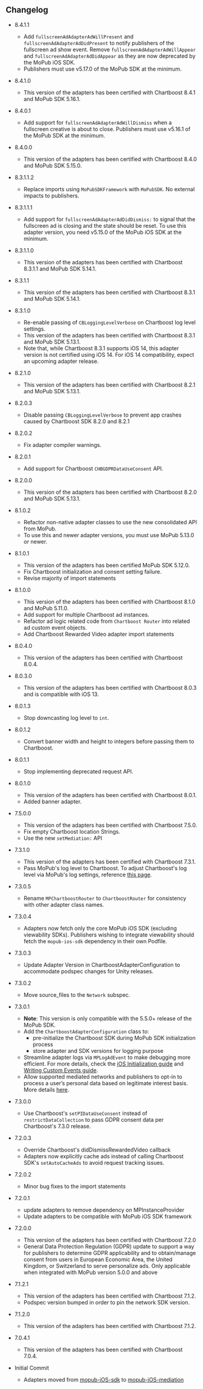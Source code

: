 ## Changelog
  * 8.4.1.1
      * Add `fullscreenAdAdapterAdWillPresent` and `fullscreenAdAdapterAdDidPresent` to notify publishers of the fullscreen ad show event. Remove `fullscreenAdAdapterAdWillAppear` and  `fullscreenAdAdapterAdDidAppear` as they are now deprecated by the MoPub iOS SDK.
      * Publishers must use v5.17.0 of the MoPub SDK at the minimum.

  * 8.4.1.0
      * This version of the adapters has been certified with Chartboost 8.4.1 and MoPub SDK 5.16.1.

  * 8.4.0.1
      * Add support for `fullscreenAdAdapterAdWillDismiss` when a fullscreen creative is about to close. Publishers must use v5.16.1 of the MoPub SDK at the minimum.

  * 8.4.0.0
      * This version of the adapters has been certified with Chartboost 8.4.0 and MoPub SDK 5.15.0.

  * 8.3.1.1.2
      * Replace imports using `MoPubSDKFramework` with `MoPubSDK`. No external impacts to publishers.

  * 8.3.1.1.1
      * Add support for `fullscreenAdAdapterAdDidDismiss:` to signal that the fullscreen ad is closing and the state should be reset. To use this adapter version, you need v5.15.0 of the MoPub iOS SDK at the minimum.

  * 8.3.1.1.0
      * This version of the adapters has been certified with Chartboost 8.3.1.1 and MoPub SDK 5.14.1.

  * 8.3.1.1
      * This version of the adapters has been certified with Chartboost 8.3.1 and MoPub SDK 5.14.1.

  * 8.3.1.0
      * Re-enable passing of `CBLoggingLevelVerbose` on Chartboost log level settings.
      * This version of the adapters has been certified with Chartboost 8.3.1 and MoPub SDK 5.13.1.
      * Note that, while Chartboost 8.3.1 supports iOS 14, this adapter version is not certified using iOS 14.
      For iOS 14 compatibility, expect an upcoming adapter release.

  * 8.2.1.0
      * This version of the adapters has been certified with Chartboost 8.2.1 and MoPub SDK 5.13.1.

  * 8.2.0.3
      * Disable passing `CBLoggingLevelVerbose` to prevent app crashes caused by Chartboost SDK 8.2.0 and 8.2.1

  * 8.2.0.2
      * Fix adapter compiler warnings.

  * 8.2.0.1 
      * Add support for Chartboost `CHBGDPRDataUseConsent` API.
  
  * 8.2.0.0
      * This version of the adapters has been certified with Chartboost 8.2.0 and MoPub SDK 5.13.1.

  * 8.1.0.2
      * Refactor non-native adapter classes to use the new consolidated API from MoPub.
      * To use this and newer adapter versions, you must use MoPub 5.13.0 or newer.

  * 8.1.0.1
      * This version of the adapters has been certified MoPub SDK 5.12.0.
      * Fix Chartboost initialization and consent setting failure.
      * Revise majority of import statements

  * 8.1.0.0
      * This version of the adapters has been certified with Chartboost 8.1.0 and MoPub 5.11.0.
      * Add support for multiple Chartboost ad instances.
      * Refactor ad logic related code from `Chartboost Router` into related ad custom event objects.
      * Add Chartboost Rewarded Video adapter import statements
      
  * 8.0.4.0
      * This version of the adapters has been certified with Chartboost 8.0.4.

  * 8.0.3.0
      * This version of the adapters has been certified with Chartboost 8.0.3 and is compatible with iOS 13.

  * 8.0.1.3
      * Stop downcasting log level to `int`.

  * 8.0.1.2
      * Convert banner width and height to integers before passing them to Chartboost.

  * 8.0.1.1
      * Stop implementing deprecated request API.

  * 8.0.1.0
      * This version of the adapters has been certified with Chartboost 8.0.1.
      * Added banner adapter.

  * 7.5.0.0
      * This version of the adapters has been certified with Chartboost 7.5.0.
      * Fix empty Chartboost location Strings.
      * Use the new `setMediation:` API

  * 7.3.1.0
      * This version of the adapters has been certified with Chartboost 7.3.1.
      * Pass MoPub's log level to Chartboost. To adjust Chartboost's log level via MoPub's log settings, reference [this page](https://developers.mopub.com/publishers/ios/test/#enable-logging).

  * 7.3.0.5
      * Rename `MPChartboostRouter` to `ChartboostRouter` for consistency with other adapter class names.

  * 7.3.0.4
      * Adapters now fetch only the core MoPub iOS SDK (excluding viewability SDKs). Publishers wishing to integrate viewability should fetch the `mopub-ios-sdk` dependency in their own Podfile.

  * 7.3.0.3
      * Update Adapter Version in ChartboostAdapterConfiguration to accommodate podspec changes for Unity releases.
      
  * 7.3.0.2
      * Move source_files to the `Network` subspec.

  * 7.3.0.1
      * **Note**: This version is only compatible with the 5.5.0+ release of the MoPub SDK.
      * Add the `ChartboostAdapterConfiguration` class to: 
           * pre-initialize the Chartboost SDK during MoPub SDK initialization process
           * store adapter and SDK versions for logging purpose
      * Streamline adapter logs via `MPLogAdEvent` to make debugging more efficient. For more details, check the [iOS Initialization guide](https://developers.mopub.com/docs/ios/initialization/) and [Writing Custom Events guide](https://developers.mopub.com/docs/ios/custom-events/).
      * Allow supported mediated networks and publishers to opt-in to process a user’s personal data based on legitimate interest basis. More details [here](https://developers.mopub.com/docs/publisher/gdpr-guide/#legitimate-interest-support).

  * 7.3.0.0
      * Use Chartboost's `setPIDataUseConsent` instead of `restrictDataCollection` to pass GDPR consent data per Chartboost's 7.3.0 release.

  * 7.2.0.3
      * Override Chartboost's didDismissRewardedVideo callback 
      * Adapters now explicitly cache ads instead of calling Chartboost SDK's `setAutoCacheAds` to avoid request tracking issues.

  * 7.2.0.2  
      * Minor bug fixes to the import statements

  * 7.2.0.1
      * update adapters to remove dependency on MPInstanceProvider
      * Update adapters to be compatible with MoPub iOS SDK framework

  * 7.2.0.0
    * This version of the adapters has been certified with Chartboost 7.2.0
    * General Data Protection Regulation (GDPR) update to support a way for publishers to determine GDPR applicability and to obtain/manage consent from users in European Economic Area, the United Kingdom, or Switzerland to serve personalize ads. Only applicable when integrated with MoPub version 5.0.0 and above

  * 7.1.2.1
    * This version of the adapters has been certified with Chartboost 7.1.2.
    * Podspec version bumped in order to pin the network SDK version.

  * 7.1.2.0
    * This version of the adapters has been certified with Chartboost 7.1.2.

  * 7.0.4.1
    * This version of the adapters has been certified with Chartboost 7.0.4.

  * Initial Commit
  	* Adapters moved from [mopub-iOS-sdk](https://github.com/mopub/mopub-ios-sdk) to [mopub-iOS-mediation](https://github.com/mopub/mopub-iOS-mediation/)
